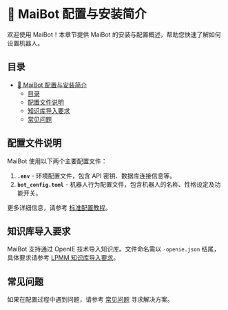 # 🔧 MaiBot 配置与安装简介

欢迎使用 MaiBot！本章节提供 MaiBot 的安装与配置概述，帮助您快速了解如何设置机器人。

## 目录

- [🔧 MaiBot 配置与安装简介](#-maibot-配置与安装简介)
  - [目录](#目录)
  - [配置文件说明](#配置文件说明)
  - [知识库导入要求](#知识库导入要求)
  - [常见问题](#常见问题)

## 配置文件说明

MaiBot 使用以下两个主要配置文件：

1. **`.env`** - 环境配置文件，包含 API 密钥、数据库连接信息等。
2. **`bot_config.toml`** - 机器人行为配置文件，包含机器人的名称、性格设定及功能开关。

更多详细信息，请参考 [标准配置教程](./configuration_standard)。

## 知识库导入要求

MaiBot 支持通过 OpenIE 技术导入知识库。文件命名需以 `-openie.json` 结尾，具体要求请参考 [LPMM 知识库导入要求](./lpmm_knowledge_template)。

## 常见问题

如果在配置过程中遇到问题，请参考 [常见问题](/faq) 寻求解决方案。
